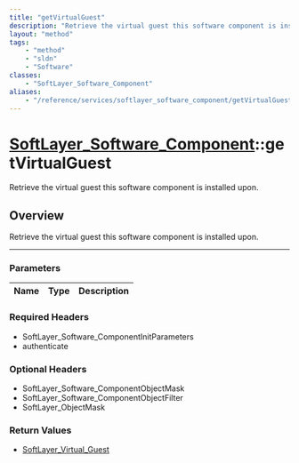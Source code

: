 ```yaml
---
title: "getVirtualGuest"
description: "Retrieve the virtual guest this software component is installed upon."
layout: "method"
tags:
    - "method"
    - "sldn"
    - "Software"
classes:
    - "SoftLayer_Software_Component"
aliases:
    - "/reference/services/softlayer_software_component/getVirtualGuest"
---
```

# [SoftLayer_Software_Component](/reference/services/SoftLayer_Software_Component)::getVirtualGuest

Retrieve the virtual guest this software component is installed upon.


## Overview 
Retrieve the virtual guest this software component is installed upon.

-----

### Parameters 
|Name | Type | Description |
| --- | --- | --- |


### Required Headers
* SoftLayer_Software_ComponentInitParameters
* authenticate


### Optional Headers
* SoftLayer_Software_ComponentObjectMask
* SoftLayer_Software_ComponentObjectFilter
* SoftLayer_ObjectMask

### Return Values
* <a href='/reference/datatypes/SoftLayer_Virtual_Guest'>SoftLayer_Virtual_Guest </a>




